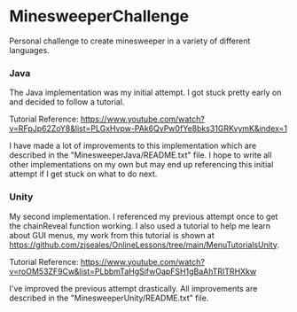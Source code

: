 # MinesweeperChallenge
Personal challenge to create minesweeper in a variety of different languages.

### Java
The Java implementation was my initial attempt. I got stuck pretty early on and decided to follow a tutorial.

Tutorial Reference: https://www.youtube.com/watch?v=RFpJp62ZoY8&list=PLGxHvpw-PAk6QvPw0fYe8bks31GRKvymK&index=1

I have made a lot of improvements to this implementation which are described in the "MinesweeperJava/README.txt" file.
I hope to write all other implementations on my own but may end up referencing this initial attempt if I get stuck on what to do next.

### Unity
My second implementation. I referenced my previous attempt once to get the chainReveal function working.
I also used a tutorial to help me learn about GUI menus, my work from this tutorial is shown at https://github.com/zjseales/OnlineLessons/tree/main/MenuTutorialsUnity.

Tutorial Reference: https://www.youtube.com/watch?v=roOM53ZF9Cw&list=PLbbmTaHgSifwOapFSH1gBaAhTRITRHXkw

I've improved the previous attempt drastically. All improvements are described in the "MinesweeperUnity/README.txt" file.
